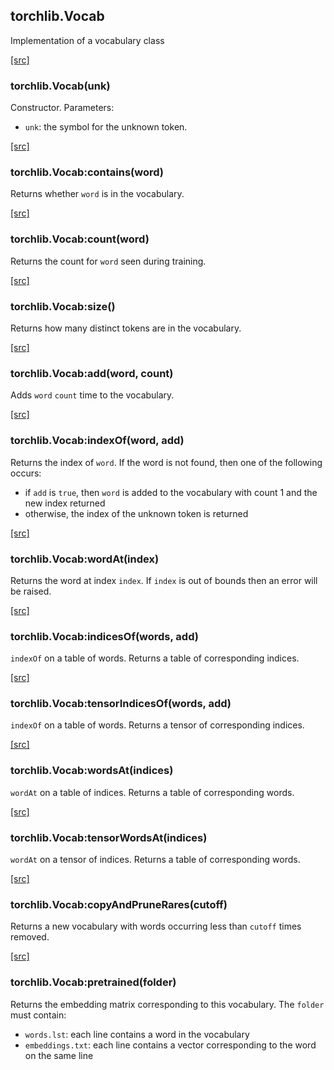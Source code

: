 <a name="torchlib.Vocab.dok"></a>


## torchlib.Vocab ##

 Implementation of a vocabulary class 

<a class="entityLink" href="https://github.com/vzhong/torchlib/blob/975ba472d6e4fdaa1f6c82e04d3ff16b691aaa02/vocab.lua#L8">[src]</a>
<a name="torchlib.Vocab"></a>


### torchlib.Vocab(unk) ###

 Constructor.
  Parameters:
  - `unk`: the symbol for the unknown token.


<a class="entityLink" href="https://github.com/vzhong/torchlib/blob/975ba472d6e4fdaa1f6c82e04d3ff16b691aaa02/vocab.lua#L21">[src]</a>
<a name="torchlib.Vocab:contains"></a>


### torchlib.Vocab:contains(word) ###

 Returns whether `word` is in the vocabulary. 

<a class="entityLink" href="https://github.com/vzhong/torchlib/blob/975ba472d6e4fdaa1f6c82e04d3ff16b691aaa02/vocab.lua#L26">[src]</a>
<a name="torchlib.Vocab:count"></a>


### torchlib.Vocab:count(word) ###

 Returns the count for `word` seen during training. 

<a class="entityLink" href="https://github.com/vzhong/torchlib/blob/975ba472d6e4fdaa1f6c82e04d3ff16b691aaa02/vocab.lua#L32">[src]</a>
<a name="torchlib.Vocab:size"></a>


### torchlib.Vocab:size() ###

 Returns how many distinct tokens are in the vocabulary. 

<a class="entityLink" href="https://github.com/vzhong/torchlib/blob/975ba472d6e4fdaa1f6c82e04d3ff16b691aaa02/vocab.lua#L37">[src]</a>
<a name="torchlib.Vocab:add"></a>


### torchlib.Vocab:add(word, count) ###

 Adds `word` `count` time to the vocabulary. 

<a class="entityLink" href="https://github.com/vzhong/torchlib/blob/975ba472d6e4fdaa1f6c82e04d3ff16b691aaa02/vocab.lua#L53">[src]</a>
<a name="torchlib.Vocab:indexOf"></a>


### torchlib.Vocab:indexOf(word, add) ###

 Returns the index of `word`. If the word is not found, then one of the following occurs:
  - if `add` is `true`, then `word` is added to the vocabulary with count 1 and the new index returned
  - otherwise, the index of the unknown token is returned


<a class="entityLink" href="https://github.com/vzhong/torchlib/blob/975ba472d6e4fdaa1f6c82e04d3ff16b691aaa02/vocab.lua#L65">[src]</a>
<a name="torchlib.Vocab:wordAt"></a>


### torchlib.Vocab:wordAt(index) ###

 Returns the word at index `index`. If `index` is out of bounds then an error will be raised. 

<a class="entityLink" href="https://github.com/vzhong/torchlib/blob/975ba472d6e4fdaa1f6c82e04d3ff16b691aaa02/vocab.lua#L71">[src]</a>
<a name="torchlib.Vocab:indicesOf"></a>


### torchlib.Vocab:indicesOf(words, add) ###

 `indexOf` on a table of words. Returns a table of corresponding indices. 

<a class="entityLink" href="https://github.com/vzhong/torchlib/blob/975ba472d6e4fdaa1f6c82e04d3ff16b691aaa02/vocab.lua#L81">[src]</a>
<a name="torchlib.Vocab:tensorIndicesOf"></a>


### torchlib.Vocab:tensorIndicesOf(words, add) ###

 `indexOf` on a table of words. Returns a tensor of corresponding indices. 

<a class="entityLink" href="https://github.com/vzhong/torchlib/blob/975ba472d6e4fdaa1f6c82e04d3ff16b691aaa02/vocab.lua#L91">[src]</a>
<a name="torchlib.Vocab:wordsAt"></a>


### torchlib.Vocab:wordsAt(indices) ###

 `wordAt` on a table of indices. Returns a table of corresponding words. 

<a class="entityLink" href="https://github.com/vzhong/torchlib/blob/975ba472d6e4fdaa1f6c82e04d3ff16b691aaa02/vocab.lua#L100">[src]</a>
<a name="torchlib.Vocab:tensorWordsAt"></a>


### torchlib.Vocab:tensorWordsAt(indices) ###

 `wordAt` on a tensor of indices. Returns a table of corresponding words. 

<a class="entityLink" href="https://github.com/vzhong/torchlib/blob/975ba472d6e4fdaa1f6c82e04d3ff16b691aaa02/vocab.lua#L109">[src]</a>
<a name="torchlib.Vocab:copyAndPruneRares"></a>


### torchlib.Vocab:copyAndPruneRares(cutoff) ###

 Returns a new vocabulary with words occurring less than `cutoff` times removed. 

<a class="entityLink" href="https://github.com/vzhong/torchlib/blob/975ba472d6e4fdaa1f6c82e04d3ff16b691aaa02/vocab.lua#L124">[src]</a>
<a name="torchlib.Vocab:pretrained"></a>


### torchlib.Vocab:pretrained(folder) ###

 Returns the embedding matrix corresponding to this vocabulary. The `folder` must contain:
  - `words.lst`: each line contains a word in the vocabulary
  - `embeddings.txt`: each line contains a vector corresponding to the word on the same line

